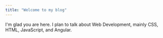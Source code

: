 ```yaml
---
title: "Welcome to my blog"
---
```


I'm glad you are here. I plan to talk about Web Development, mainly CSS, HTML, JavaScript, and Angular.
